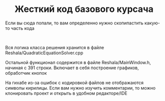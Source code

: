 <h1 align = "center">Жесткий код базового курсача</h1>
<p align = "left">Если вы сюда попали, то вам определенно нужно скопипастить какую-то часть кода</p>
<br>
<p>Вся логика класса решения хранится в файле Reshala/QuadraticEquationSolver.cpp</p>
<p>Остальной функционал содержится в файле Reshala/MainWindow.h, начиная с 391 строки. Включает в себя построение графиков, обработчик кнопок</p>
<p>На гихабе из-за ошибок с кодировкой файлов не отображаются символы кирилицы. Если вам нужно изучить комментарии, то можно клонировать проект и открыть в удобном редакторе/IDE</p>
